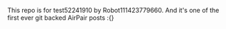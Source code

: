 This repo is for test52241910 by Robot111423779660. And it's one of the first ever git backed AirPair posts :{}